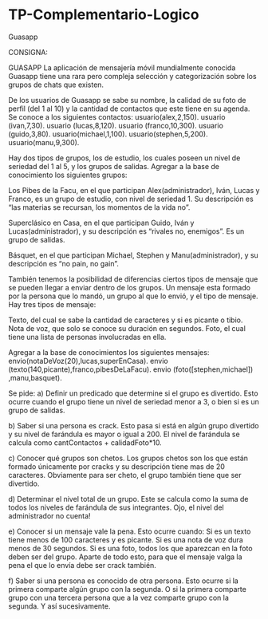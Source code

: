 # TP-Complementario-Logico
Guasapp

CONSIGNA:

GUASAPP
La aplicación de mensajería móvil mundialmente conocida Guasapp tiene una rara pero compleja selección y categorización sobre los grupos de chats que existen.

De los usuarios de Guasapp se sabe su nombre, la calidad de su foto de perfil (del 1 al 10) y la cantidad de contactos que este tiene en su agenda. Se conoce a los siguientes contactos:
usuario(alex,2,150).
usuario (ivan,7,30).
usuario (lucas,8,120).
usuario (franco,10,300).
usuario (guido,3,80).
usuario(michael,1,100).
usuario(stephen,5,200).
usuario(manu,9,300).

Hay dos tipos de grupos, los de estudio, los cuales poseen un nivel de seriedad del 1 al 5, y los grupos de salidas. Agregar a la base de conocimiento los siguientes grupos:

Los Pibes de la Facu, en el que participan Alex(administrador), Iván, Lucas y Franco, es un grupo de estudio, con nivel de seriedad 1. Su descripción es “las materias se recursan, los momentos de la vida no”.

Superclásico en Casa, en el que participan Guido, Iván y Lucas(administrador), y su descripción es “rivales no, enemigos”. Es un grupo de salidas.

Básquet, en el que participan Michael, Stephen y Manu(administrador), y su descripción es “no pain, no gain”.

También tenemos la posibilidad de diferencias ciertos tipos de mensaje que se pueden llegar a enviar dentro de los grupos. Un mensaje esta formado por la persona que lo mandó, un grupo al que lo envió, y el tipo de mensaje. Hay tres tipos de mensaje:

Texto, del cual se sabe la cantidad de caracteres y si es picante o tibio.
Nota de voz, que solo se conoce su duración en segundos.
Foto, el cual tiene una lista de personas involucradas en ella.

Agregar a la base de conocimientos los siguientes mensajes:
envio(notaDeVoz(20),lucas,superEnCasa).
envio (texto(140,picante),franco,pibesDeLaFacu).
envio (foto([stephen,michael]) ,manu,basquet).
 
Se pide:
a)   Definir un predicado que determine si el grupo es divertido. Esto ocurre cuando el grupo tiene un nivel de seriedad menor a 3, o bien si es un grupo de salidas.

b)  	Saber si una persona es crack. Esto pasa si está en algún grupo divertido y su nivel de farándula es mayor o igual a 200. El nivel de farándula se calcula como cantContactos + calidadFoto*10.

c)   Conocer qué grupos son chetos. Los grupos chetos son los que están formado únicamente por cracks y su descripción tiene mas de 20 caracteres. Obviamente para ser cheto, el grupo también tiene que ser divertido.

d)  	Determinar el nivel total de un grupo. Este se calcula como la suma de todos los niveles de farándula de sus integrantes. Ojo, el nivel del administrador no cuenta!

e)  	Conocer si un mensaje vale la pena. Esto ocurre cuando:
  Si es un texto tiene menos de 100 caracteres y es picante.
  Si es una nota de voz dura menos de 30 segundos.
  Si es una foto, todos los que aparezcan en la foto deben ser del grupo.
Aparte de todo esto, para que el mensaje valga la pena el que lo envía debe ser crack también.

f)  Saber si una persona es conocido de otra persona. Esto ocurre si la primera    comparte algún grupo con la segunda. O si la primera comparte grupo con una tercera persona que a la vez comparte grupo con la segunda. Y así sucesivamente.


